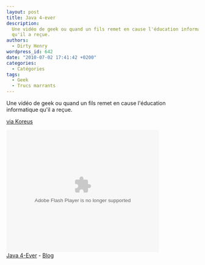 ```yaml
---
layout: post
title: Java 4-ever
description:
  Une vidéo de geek ou quand un fils remet en cause l'éducation informatique
  qu'il a reçue.
authors:
  - Dirty Henry
wordpress_id: 642
date: "2010-07-02 17:41:42 +0200"
categories:
  - Catégories
tags:
  - Geek
  - Trucs marrants
---
```


Une vidéo de geek ou quand un fils remet en cause l'éducation informatique qu'il
a reçue.

[via Koreus](http://www.koreus.com/video/java-4-ever.html)

<div><object type="application/x-shockwave-flash" data="http://www.koreus.com/video/java-4-ever" height="320" width="400"><param name="movie" value="http://www.koreus.com/video/java-4-ever"><embed src="http://www.koreus.com/video/java-4-ever" type="application/x-shockwave-flash" width="400" height="320"></embed></object><br /><a href="http://www.koreus.com/video/java-4-ever.html">Java 4-Ever</a> - <a href="http://blog.koreus.com">Blog</a></div>

